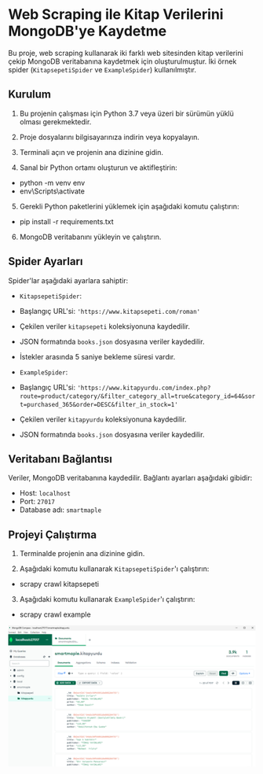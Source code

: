 # Web Scraping ile Kitap Verilerini MongoDB'ye Kaydetme

Bu proje, web scraping kullanarak iki farklı web sitesinden kitap verilerini çekip MongoDB veritabanına kaydetmek için oluşturulmuştur. İki örnek spider (`KitapsepetiSpider` ve `ExampleSpider`) kullanılmıştır.

## Kurulum

1. Bu projenin çalışması için Python 3.7 veya üzeri bir sürümün yüklü olması gerekmektedir.

2. Proje dosyalarını bilgisayarınıza indirin veya kopyalayın.

3. Terminali açın ve projenin ana dizinine gidin.

4. Sanal bir Python ortamı oluşturun ve aktifleştirin:

- python -m venv env    
- env\Scripts\activate 



5. Gerekli Python paketlerini yüklemek için aşağıdaki komutu çalıştırın:

- pip install -r requirements.txt



6. MongoDB veritabanını yükleyin ve çalıştırın.

## Spider Ayarları

Spider'lar aşağıdaki ayarlara sahiptir:

- `KitapsepetiSpider`:
 - Başlangıç URL'si: `'https://www.kitapsepeti.com/roman'`
 - Çekilen veriler `kitapsepeti` koleksiyonuna kaydedilir.
 - JSON formatında `books.json` dosyasına veriler kaydedilir.
 - İstekler arasında 5 saniye bekleme süresi vardır.

- `ExampleSpider`:
 - Başlangıç URL'si: `'https://www.kitapyurdu.com/index.php?route=product/category/&filter_category_all=true&category_id=64&sort=purchased_365&order=DESC&filter_in_stock=1'`
 - Çekilen veriler `kitapyurdu` koleksiyonuna kaydedilir.
 - JSON formatında `books.json` dosyasına veriler kaydedilir.

## Veritabanı Bağlantısı

Veriler, MongoDB veritabanına kaydedilir. Bağlantı ayarları aşağıdaki gibidir:

- Host: `localhost`
- Port: `27017`
- Database adı: `smartmaple`

## Projeyi Çalıştırma

1. Terminalde projenin ana dizinine gidin.

2. Aşağıdaki komutu kullanarak `KitapsepetiSpider`'ı çalıştırın:


- scrapy crawl kitapsepeti


3. Aşağıdaki komutu kullanarak `ExampleSpider`'ı çalıştırın:


- scrapy crawl example


![mongodb](images/mongodb.png)